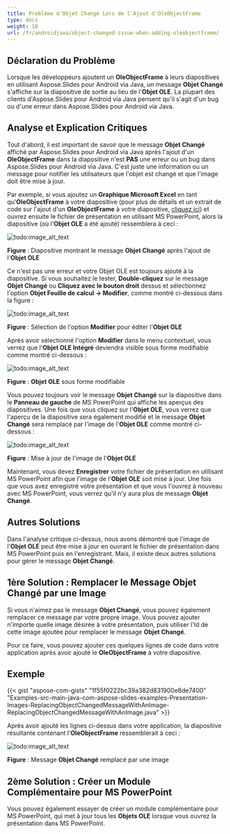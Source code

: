 ```yaml
---
title: Problème d'Objet Changé Lors de l'Ajout d'OleObjectFrame
type: docs
weight: 10
url: /fr/androidjava/object-changed-issue-when-adding-oleobjectframe/
---
```


## **Déclaration du Problème**
Lorsque les développeurs ajoutent un **OleObjectFrame** à leurs diapositives en utilisant Aspose.Slides pour Android via Java, un message **Objet Changé** s'affiche sur la diapositive de sortie au lieu de l'**Objet OLE**. La plupart des clients d'Aspose.Slides pour Android via Java pensent qu'il s'agit d'un bug ou d'une erreur dans Aspose.Slides pour Android via Java.
## **Analyse et Explication Critiques**
Tout d'abord, il est important de savoir que le message **Objet Changé** affiché par Aspose.Slides pour Android via Java après l'ajout d'un **OleObjectFrame** dans la diapositive n'est **PAS** une erreur ou un bug dans Aspose.Slides pour Android via Java. C'est juste une information ou un message pour notifier les utilisateurs que l'objet est changé et que l'image doit être mise à jour.

Par exemple, si vous ajoutez un **Graphique Microsoft Excel** en tant qu'**OleObjectFrame** à votre diapositive (pour plus de détails et un extrait de code sur l'ajout d'un **OleObjectFrame** à votre diapositive, [cliquez ici](/slides/fr/androidjava/adding-frame-to-the-slide/)) et ouvrez ensuite le fichier de présentation en utilisant MS PowerPoint, alors la diapositive (où l'**Objet OLE** a été ajouté) ressemblera à ceci :

![todo:image_alt_text](object-changed-issue-when-adding-oleobjectframe_1.png)

**Figure** : Diapositive montrant le message **Objet Changé** après l'ajout de l'**Objet OLE**

Ce n'est pas une erreur et votre Objet OLE est toujours ajouté à la diapositive. Si vous souhaitez le tester, **Double-cliquez** sur le message **Objet Changé** ou **Cliquez avec le bouton droit** dessus et sélectionnez l'option **Objet Feuille de calcul -> Modifier**, comme montré ci-dessous dans la figure :

![todo:image_alt_text](object-changed-issue-when-adding-oleobjectframe_2.png)

**Figure** : Sélection de l'option **Modifier** pour éditer l'**Objet OLE**

Après avoir sélectionné l'option **Modifier** dans le menu contextuel, vous verrez que l'**Objet OLE Intégré** deviendra visible sous forme modifiable comme montré ci-dessous :

![todo:image_alt_text](object-changed-issue-when-adding-oleobjectframe_3.png)

**Figure** : **Objet OLE** sous forme modifiable

Vous pouvez toujours voir le message **Objet Changé** sur la diapositive dans le **Panneau de gauche** de MS PowerPoint qui affiche les aperçus des diapositives. Une fois que vous cliquez sur l'**Objet OLE**, vous verrez que l'aperçu de la diapositive sera également modifié et le message **Objet Changé** sera remplacé par l'image de l'**Objet OLE** comme montré ci-dessous :

![todo:image_alt_text](object-changed-issue-when-adding-oleobjectframe_4.png)

**Figure** : Mise à jour de l'image de l'**Objet OLE**

Maintenant, vous devez **Enregistrer** votre fichier de présentation en utilisant MS PowerPoint afin que l'image de l'**Objet OLE** soit mise à jour. Une fois que vous avez enregistré votre présentation et que vous l'ouvrez à nouveau avec MS PowerPoint, vous verrez qu'il n'y aura plus de message **Objet Changé**.
## **Autres Solutions**
Dans l'analyse critique ci-dessus, nous avons démontré que l'image de l'**Objet OLE** peut être mise à jour en ouvrant le fichier de présentation dans MS PowerPoint puis en l'enregistrant. Mais, il existe deux autres solutions pour gérer le message **Objet Changé**.
## **1ère Solution : Remplacer le Message Objet Changé par une Image**
Si vous n'aimez pas le message **Objet Changé**, vous pouvez également remplacer ce message par votre propre image. Vous pouvez ajouter n'importe quelle image désirée à votre présentation, puis utiliser l'Id de cette image ajoutée pour remplacer le message **Objet Changé**.

Pour ce faire, vous pouvez ajouter ces quelques lignes de code dans votre application après avoir ajouté le **OleObjectFrame** à votre diapositive.
## **Exemple**
{{< gist "aspose-com-gists" "1f55f0222bc39a382d831900e8de7400" "Examples-src-main-java-com-aspose-slides-examples-Presentation-Images-ReplacingObjectChangedMessageWithAnImage-ReplacingObjectChangedMessageWithAnImage.java" >}}

Après avoir ajouté les lignes ci-dessus dans votre application, la diapositive résultante contenant l'**OleObjectFrame** ressemblerait à ceci :

![todo:image_alt_text](object-changed-issue-when-adding-oleobjectframe_5.png)

**Figure** : Message **Objet Changé** remplacé par une image
## **2ème Solution : Créer un Module Complémentaire pour MS PowerPoint**
Vous pouvez également essayer de créer un module complémentaire pour MS PowerPoint, qui met à jour tous les **Objets OLE** lorsque vous ouvrez la présentation dans MS PowerPoint.